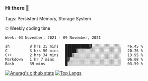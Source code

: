 ### Hi there 👋

Tags: Persistent Memory, Storage System

<!--

[![Anurag's github stats](https://github-readme-stats.vercel.app/api?username=wwyf)](https://github.com/anuraghazra/github-readme-stats)

[![Anurag's github stats](https://github-readme-stats.vercel.app/api?username=wwyf&count_private=true)](https://github.com/anuraghazra/github-readme-stats)


[![Top Langs](https://github-readme-stats.vercel.app/api/top-langs/?username=wwyf&count_private=true&&hide=jupyter%20notebook,html)](https://github.com/anuraghazra/github-readme-stats)



-->


⏱ Weekly coding time

<!--START_SECTION:waka-->
```text
Week: 03 November, 2021 - 09 November, 2021

sh         8 hrs 35 mins   ███████████▓░░░░░░░░░░░░░   46.45 % 
C          3 hrs 50 mins   █████▒░░░░░░░░░░░░░░░░░░░   20.76 % 
C++        2 hrs 34 mins   ███▒░░░░░░░░░░░░░░░░░░░░░   13.95 % 
Markdown   1 hr 7 mins     █▓░░░░░░░░░░░░░░░░░░░░░░░   06.08 % 
Bash       39 mins         █░░░░░░░░░░░░░░░░░░░░░░░░   03.59 % 
```
<!--END_SECTION:waka-->



[![Anurag's github stats](https://github-readme-stats.vercel.app/api?username=wwyf&count_private=true&show_icons=true&hide_border=true)](https://github.com/anuraghazra/github-readme-stats) [![Top Langs](https://github-readme-stats.vercel.app/api/top-langs/?username=wwyf&count_private=true&hide=jupyter%20notebook,html,OpenEdge%20ABL&langs_count=10&layout=compact&hide_border=true)](https://github.com/anuraghazra/github-readme-stats)

<!--

[![willianrod's wakatime stats](https://github-readme-stats.vercel.app/api/wakatime?username=wwyf)](https://github.com/anuraghazra/github-readme-stats)


-->
